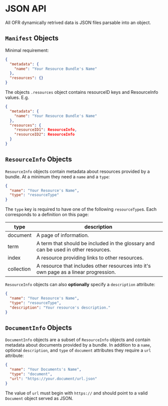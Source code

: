 # JSON API
All OFR dynamically retrived data is JSON files parsable into an object.

## `Manifest` Objects
Minimal requirement:
```json
{
  "metadata": {
    "name": "Your Resource Bundle's Name"
  },
  "resources": {}
}
```
The objects `.resources` object contains resourceID keys and ResourceInfo values. E.g.
```json
{
  "metadata": {
    "name": "Your Resource Bundle's Name"
  },
  "resources": {
    "resourceID1": ResourceInfo,
    "resourceID2": ResourceInfo
  }
}
```

## `ResourceInfo` Objects
`ResourceInfo` objects contain metadata about resources provided by a bundle. At a minimum they need a `name` and a `type`:
```json
{
  "name": "Your Resource's Name",
  "type": "resourceType"
}
```
The `type` key is required to have one of the following `resourceType`s. Each corresponds to a definition on this page:

type | description
--- | ---
document | A page of information.
term | A term that should be included in the glossary and can be used in other resources.
index | A resource providing links to other resources.
collection | A resource that includes other resources into it's own page as a linear progression.

`ResourceInfo` objects can also __optionally__ specify a `description` attribute:
```json
{
  "name": "Your Resource's Name",
  "type": "resourceType",
  "description": "Your resource's description."
}
```

## `DocumentInfo` Objects
`DocumentInfo` objects are a subset of `ResourceInfo` objects and contain metadata about documents provided by a bundle. In addition to a `name`, optional `description`, and `type` of `document` attributes they require a `url` attribute:
```json
{
  "name": "Your Documents's Name",
  "type": "document",
  "url": "https://your.document/url.json"
}
```
The value of `url` must begin with `https://` and should point to a valid `Document` object served as JSON.

